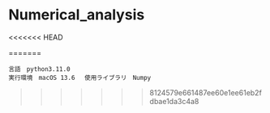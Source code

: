 # Numerical_analysis
<<<<<<< HEAD

=======
```
言語　python3.11.0
実行環境　macOS 13.6 　使用ライブラリ　Numpy

```
>>>>>>> 8124579e661487ee60e1ee61eb2fdbae1da3c4a8
